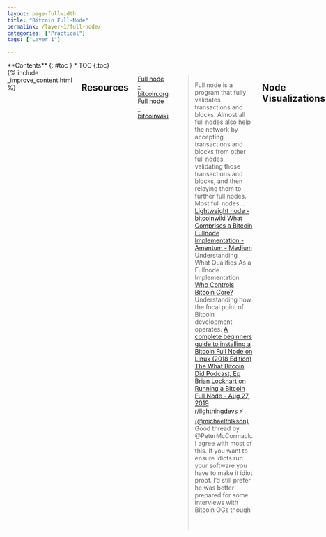 ```yaml
---
layout: page-fullwidth
title: "Bitcoin Full-Node"
permalink: /layer-1/full-node/
categories: ["Practical"]
tags: ["Layer 1"]

---
```




<div class="row">
<div class="medium-3 medium-push-9 columns" markdown="1">
<div class="panel radius" markdown="1">
**Contents**
{: #toc }
*  TOC
{:toc}
</div>
</div><!-- /.medium-4.columns -->


<div class="medium-9 medium-pull-3 columns" markdown="1">
{% include _improve_content.html %}

## Resources

[Full node - bitcoin.org](https://bitcoin.org/en/full-node)
[Full node - bitcoinwiki](https://en.bitcoinwiki.org/wiki/Full_node)
  > Full node is a program that fully validates transactions and blocks. Almost all full nodes also help the network by accepting transactions and blocks from other full nodes, validating those transactions and blocks, and then relaying them to further full nodes. Most full nodes...
[Lightweight node - bitcoinwiki](https://en.bitcoin.it/wiki/Lightweight_node)
[What Comprises a Bitcoin Fullnode Implementation - Amentum - Medium](https://medium.com/amentum/what-comprises-a-bitcoin-fullnode-implementation-df27989e673a)
Understanding What Qualifies As a Fullnode Implementation
[Who Controls Bitcoin Core?](https://medium.com/@lopp/who-controls-bitcoin-core-c55c0af91b8a)
Understanding how the focal point of Bitcoin development operates.
[A complete beginners guide to installing a Bitcoin Full Node on Linux (2018 Edition)](https://hackernoon.com/a-complete-beginners-guide-to-installing-a-bitcoin-full-node-on-linux-2018-edition-cb8e384479ea) 
[‎The What Bitcoin Did Podcast, Ep Brian Lockhart on Running a Bitcoin Full Node - Aug 27, 2019](https://podcasts.apple.com/us/podcast/the-what-bitcoin-did-podcast/id1317356120?i=1000447923628)
[r/lightningdevs ⚡️ (@michaelfolkson)](https://twitter.com/michaelfolkson/status/1165629503424667648?s=20)
  > Good thread by @PeterMcCormack. I agree with most of this. If you want to ensure idiots run your software you have to make it idiot proof. I’d still prefer he was better prepared for some interviews with Bitcoin OGs though

## Node Visualizations

[Bitnodes live map](https://bitnodes.earn.com/nodes/live-map/)
Live map of reachable nodes in the Bitcoin network being crawled by the Bitnodes crawler.
[Community-driven Bitcoin Statistics and Services.](https://coin.dance/nodes)


## ⧉ Full Node
* [bitcoin/bitcoin](https://github.com/bitcoin/bitcoin) - [releases](https://github.com/bitcoin/bitcoin/releases)
* [bitcoin.org/en/full-node](https://bitcoin.org/en/full-node) - [download](https://bitcoin.org/en/download) 
  > Bitcoin Core initial synchronization will take time and download a lot of data. You should make sure that you have enough bandwidth and storage for the full block chain size (over 200GB). If you have a good Internet connection, you can help strengthen the network by keeping your PC running with Bitcoin Core and port 8333 open. Read the full node guide for details.
* [en.bitcoin.it/wiki/Full_node](https://en.bitcoin.it/wiki/Full_node)
* [en.bitcoin.it/wiki/Running_Bitcoin](https://en.bitcoin.it/wiki/Running_Bitcoin)
* [Why Run a Full Node? — Securing your Financial Sovereignty](https://blog.lopp.net/securing-your-financial-sovereignty/) 
* [lopp.net/bitcoin-information/full-node.html#node_software](https://www.lopp.net/bitcoin-information/full-node.html#node_software)
  > While managing your own keys ensures that you can't lose your money due to the negligence or maliciousness of a custodian, running a full node ensures that you can't be tricked into accepting invalid bitcoin payments. Running and using your own node gives you the strongest security model Bitcoin has to offer.
* [jlopp/bitcoin-core-config-generator](https://github.com/jlopp/bitcoin-core-config-generator)
* [What Comprises a Bitcoin Fullnode Implementation](https://medium.com/amentum/what-comprises-a-bitcoin-fullnode-implementation-df27989e673a)
* [lightning-power-users/node-launcher](https://github.com/lightning-power-users/node-launcher)
  > Easiest BTC/LN desktop app, for Windows, macOS, and Linux - lightning-power-users/node-launcher
* [402 Payment Required Youtube Playlist - The Bitcoin Core Client](https://www.youtube.com/watch?v=q0Uen8p4feM&list=PLmoQ11MXEmag9I2ibHnubzJdjDqypujCk) 
* [twitter.com/bitstein/status/1091334121274646528](https://twitter.com/bitstein/status/1091334121274646528)
  > Other full node options: 
  > @CasaHODL: [t.co/JqpJeMGZVU](https://t.co/JqpJeMGZVU) 
  > @nodl_it: [t.co/QyzOK9leWO](https://t.co/QyzOK9leWO) 
  > Cyphernode: [t.co/tMXS1kCgHW](https://t.co/tMXS1kCgHW) And of course, just running Bitcoin Core directly: 
  > "Running a Full Node": [t.co/D6Fs5WlZE9](https://t.co/D6Fs5WlZE9) * Bitcoin Core: [t.co/OHW7H8oRzM](https://t.co/OHW7H8oRzM)
* [bcoin.io](http://bcoin.io/) - [bcoin-org/bcoin/releases](https://github.com/bcoin-org/bcoin/releases) 
  > Enterprise-level Bitcoin and Blockchain libraries. Built for businesses, miners, wallets, and hobbyists. 
* [btcsuite/btcd](https://github.com/btcsuite/btcd) - [docs](https://github.com/btcsuite/btcd/tree/master/docs) 
  > An alternative full node bitcoin implementation written in Go (golang)

Gocoin - [gocoin.pl/](https://gocoin.pl/) Gocoin is a full Bitcoin solution written in Go language (golang). + tools 
* [Libbitcoin Node - releases](https://github.com/libbitcoin/libbitcoin-node/releases) 
  > These binaries require no installation, simply download and run the single file. Mainnet and testnet are supported based on configuration differences. You can verify the downloads using the signed SHA256 hashes below.
* [mhanne/bitcoin-ruby-node](https://github.com/mhanne/bitcoin-ruby-node)
  > bitcoin node based on bitcoin-ruby-blockchain. 
* [ryanxcharles/yours-bitcoin](https://github.com/ryanxcharles/yours-bitcoin) -Javascript implementation of Bitcoin.
* [coinbase/coinbase-pro-node](https://github.com/coinbase/coinbase-pro-node)
* [stratisproject/StratisBitcoinFullNode](https://github.com/stratisproject/StratisBitcoinFullNode)
* [fort-nix/nix-bitcoin](https://github.com/fort-nix/nix-bitcoin)
* [twitter.com/thebitcoinrabbi/status/1164533735750012930?s=12](https://twitter.com/thebitcoinrabbi/status/1164533735750012930?s=12)
  > [The Bitcoin Rabbi (@thebitcoinrabbi)](https://twitter.com/thebitcoinrabbi) -Here is a 1 minute video showing how to setup a bitcoin full node on your computer from [t.co/asg1Hpd0Vg](https://t.co/asg1Hpd0Vg). By default it currently requires 243gb of hard drive space, so I set mine up on an external hard drive.
* [twitter.com/PeterMcCormack/status/1165494148759269376?s=20](https://twitter.com/PeterMcCormack/status/1165494148759269376?s=20)
  > Node update: 1. Downloaded @LukeDashjr’s knots and started sync with pruning 2. Ordered external drive to setup node without pruning 3. Activated @CasaHODL 4. Bought a @nodl_it to test 5. Bought raspberry pi kit to build my own node Will feedback on all.
* [expressvpn.com - how-to-set-up-a-home-server-and-use-it-as-a-bitcoin-node](https://www.expressvpn.com/internet-privacy/how-to-set-up-a-home-server-and-use-it-as-a-bitcoin-node/)
* [zeroknowledge.fm/23 Blockchain 101: get your full node running!](https://www.zeroknowledge.fm/23)
  > In this episode, we talk about what it is like to set up a full node. Speaking with the Parity community support lead, Thibaut Sardan, we also explore the features of the Parity Ethereum client, the light client, and help answer some frequently asked questions.
* [twitter.com/hasufl/status/1174665029985230849?s=12](https://twitter.com/hasufl/status/1174665029985230849?s=12)
  > There's a common misconception that all full nodes store the entire blockchain. The reality is a bit more complex: (1) A new node downloads the entire chain only to trustlessly compute the current UTXO set: what coins exist and who owns them (also called the chainstate).
* [twitter.com/fullynoded/status/1180873088558387200?s=12](https://twitter.com/fullynoded/status/1180873088558387200?s=12)
  > Whats that? A one click desktop app that installs Tor/Bitcoin Core for you, generates a hidden service that controls your rpc port and displays a QR code so you can use your own node as a backend for your mobile wallet securely and privately from anywhere in the world vi...

**Linux**
* [Installing Bitcoin Core on Linux](https://www.youtube.com/watch?v=q0Uen8p4feM&list=PLmoQ11MXEmag9I2ibHnubzJdjDqypujCk)
* [lightning-power-users/node-launcher](https://github.com/lightning-power-users/node-launcher)
  > Easiest BTC/LN desktop app, for Windows, macOS, and Linux - lightning-power-users/node-launcher
* [hackernoon.com/a-complete-beginners-guide-to-installing-a-bitcoin-full-node-on-linux-2018-edition-cb8e384479ea](https://hackernoon.com/a-complete-beginners-guide-to-installing-a-bitcoin-full-node-on-linux-2018-edition-cb8e384479ea) 
  > How to compile a Bitcoin Full Node on a fresh installation of Kubuntu 18.04 without any Linux experience whatsoever. 


### 📶 Raspberry pi

* [medium.com/@meeDamian/bitcoin-full-node-on-rbp3-revised-88bb7c8ef1d1](https://medium.com/@meeDamian/bitcoin-full-node-on-rbp3-revised-88bb7c8ef1d1) RaspPiBolt Guide 
* [stadicus/RaspiBolt](https://stadicus.github.io/RaspiBolt/)
  > How to run a headless Bitcoin Full Node on Raspberry Pi 3 with Raspbian Stretch & Bitcoin v.0.15.1.
* [rootzoll/raspiblitz](https://github.com/rootzoll/raspiblitz)
  > Fastest and cheapest way to get your own Lightning Node running - on a RaspberryPi with a nice LCD
* [raspbian.org/RaspbianDocumentation](https://www.raspbian.org/RaspbianDocumentation)
* [raspberrypi.org/documentation/remote-access/ssh/README.md](https://www.raspberrypi.org/documentation/remote-access/ssh/README.md)
* [twitter.com/btcpayserver/status/1181679617280811014?s=12](https://twitter.com/btcpayserver/status/1181679617280811014?s=12)
  > We've updated our Raspberry Pi docs. Run BTCPay on your own cheap single-board computer. BTCPay on RPI 4 [t.co/BeNTJMyjbf](https://t.co/BeNTJMyjbf) BTCPay on RPI 3 [t.co/ET3qjNe4yZ](https://t.co/ET3qjNe4yZ) Hugo kudos to our RPI crew for amazing work : @wiz @lightninginabox @DennisReimann and others who hel...
* [Bitcoin Core + LND 0.4 Beta (mainnet) Installer for Raspberry](https://github.com/jochemin/raspnode)
[raspnode.com/diyBitcoin.html](https://raspnode.com/diyBitcoin.html)

Raspberry Pi Bitcoin Monitor with OLED Ticker](https://photochirp.com/r-pi/raspberry-pi-bitcoin-monitor-oled-ticker/)
* [raspberrypifullnode.com](http://www.raspberrypifullnode.com)
* [raspberrypi.org/blog/seans-diy-bitcoin-lottery/](raspberrypi.org/blog/seans-diy-bitcoin-lottery/)

### 📶 Pi2

* [element14.com/community/docs/DOC-73827/l/raspberry-pi-2-model-b-1gb-technical-specifications](https://www.element14.com/community/docs/DOC-73827/l/raspberry-pi-2-model-b-1gb-technical-specifications)
(The main limitation for pi2 is 1 gig of ram... and I saw in btcpayserver chat the PI4 is even recommended because of the additional ram. However, if you're not processing a multitude of transactions, perhaps it would suffice to start. It would likely prove necessary to download the blockchain with another device, then copy it to your microsd.)
* [raspberrypifullnode.com/](http://www.raspberrypifullnode.com/)
* [superjamie/lazyweb/wiki/Raspberry-Pi-Power](https://github.com/superjamie/lazyweb/wiki/Raspberry-Pi-Power) -How to Create Your Own Bitcoin Full Node With a Raspberry Pi
* [circuitbasics.com/raspberry-pi-basics-setup-without-monitor-keyboard-headless-mode/](http://www.circuitbasics.com/raspberry-pi-basics-setup-without-monitor-keyboard-headless-mode/)
* [Running Bitcoin Core on External Hard Drive](https://bitcointalk.org/index.php?topic=1763613.0)

### 📶 Hardware

* [Lopp.net](http://lopp.net) - [Plug & Play Node Hardware](https://www.lopp.net/bitcoin-information/full-node.html#node_hardware)
* [Fulmo](https://shop.fulmo.org/?product=raspiblitz-lightning-node-1-tb)
* [NODL](https://shop.nodl.it/en/) 
* [Startnode](http://startnode.org/PreBuilt/) 
* [Bitseed Core - Bitcoin full node](https://bitseed.org/product/bitseed-3/) 
  > Bitseed Core comes preconfigured as a Bitcoin full node, allowing you to keep bitcoin running 24/7 without slowing your PC.


#### Casa

* [Casa](https://keys.casa/lightning-bitcoin-node/#node-plans) 
* [Setting up your Casa Node](https://www.youtube.com/watch?v=C0FirXi_d0I)
* CryptoQuikRead_102 - [Casa's Privacy Model](https://anchor.fm/thecryptoconomy/episodes/CryptoQuikRead_102---Casas-Privacy-Model-e2ndri)
* CryptoQuikRead_156 - [Features of the Casa Node](https://anchor.fm/thecryptoconomy/episodes/CryptoQuikRead_156---Features-of-the-Casa-Node-e2ndpj)
* GuysTake_003 - [Casa Node First Impressions & A Few Updates](https://anchor.fm/thecryptoconomy/episodes/GuysTake_003---Casa-Node-First-Impressions--A-Few-Updates-e2ndon)
* GuysTake_005 - [New Video - Casa Node Setup & Router Configuration](https://anchor.fm/thecryptoconomy/episodes/GuysTake_005---New-Video---Casa-Node-Setup--Router-Configuration-e2ndob)
* CryptoQuikRead_205 - [Seven Guiding Principles at Casa](https://anchor.fm/thecryptoconomy/episodes/CryptoQuikRead_205---Seven-Guiding-Principles-at-Casa-e31fi9)
* CryptoQuikRead_207 - [Announcing the Casa Browser Extension](https://anchor.fm/thecryptoconomy/episodes/CryptoQuikRead_207---Announcing-the-Casa-Browser-Extension-e33ao8)
* CryptoQuikRead_237 - [Casa Keymaster Security - Mobile Key Overview](https://anchor.fm/thecryptoconomy/episodes/CryptoQuikRead_237---Casa-Keymaster-Security---Mobile-Key-Overview-e3pbg1)

</div>
</div>